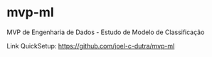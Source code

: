 # mvp-ml
MVP de Engenharia de Dados - Estudo de Modelo de Classificação

Link QuickSetup: https://github.com/joel-c-dutra/mvp-ml
